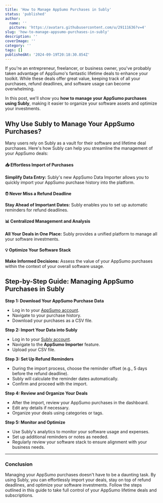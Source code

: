 ```yaml
---
title: 'How to Manage AppSumo Purchases in Subly'
status: 'published'
author:
  name: ''
  picture: 'https://avatars.githubusercontent.com/u/29111636?v=4'
slug: 'how-to-manage-appsumo-purchases-in-subly'
description: ''
coverImage: ''
category: ''
tags: []
publishedAt: '2024-09-19T20:18:30.854Z'
---
```


If you're an entrepreneur, freelancer, or business owner, you've probably taken advantage of AppSumo's fantastic lifetime deals to enhance your toolkit. While these deals offer great value, keeping track of all your purchases, refund deadlines, and software usage can become overwhelming.

In this post, we'll show you **how to manage your AppSumo purchases using Subly**, making it easier to organize your software assets and optimize your investments.

## Why Use Subly to Manage Your AppSumo Purchases?

Many users rely on Subly as a vault for their software and lifetime deal purchases. Here's how Subly can help you streamline the management of your AppSumo deals:

#### 📥 Effortless Import of Purchases

**Simplify Data Entry:** Subly's new AppSumo Data Importer allows you to quickly import your AppSumo purchase history into the platform.

#### ⏰ Never Miss a Refund Deadline

**Stay Ahead of Important Dates:** Subly enables you to set up automatic reminders for refund deadlines.

#### 📊 Centralized Management and Analysis

**All Your Deals in One Place:** Subly provides a unified platform to manage all your software investments.

#### 💡 Optimize Your Software Stack

**Make Informed Decisions:** Assess the value of your AppSumo purchases within the context of your overall software usage.

## Step-by-Step Guide: Managing AppSumo Purchases in Subly

**Step 1: Download Your AppSumo Purchase Data**

- Log in to your [AppSumo account](https://appsumo.com/account/products/).
- Navigate to your purchase history.
- Download your purchases as a CSV file.

**Step 2: Import Your Data into Subly**

- Log in to your [Subly account](https://web.subly.app/).
- Navigate to the **AppSumo Importer** feature.
- Upload your CSV file.

**Step 3: Set Up Refund Reminders**

- During the import process, choose the reminder offset (e.g., 5 days before the refund deadline).
- Subly will calculate the reminder dates automatically.
- Confirm and proceed with the import.

**Step 4: Review and Organize Your Deals**

- After the import, review your AppSumo purchases in the dashboard.
- Edit any details if necessary.
- Organize your deals using categories or tags.

**Step 5: Monitor and Optimize**

- Use Subly's analytics to monitor your software usage and expenses.
- Set up additional reminders or notes as needed.
- Regularly review your software stack to ensure alignment with your business needs.

---

### Conclusion

Managing your AppSumo purchases doesn't have to be a daunting task. By using Subly, you can effortlessly import your deals, stay on top of refund deadlines, and optimize your software investments. Follow the steps outlined in this guide to take full control of your AppSumo lifetime deals and subscriptions.